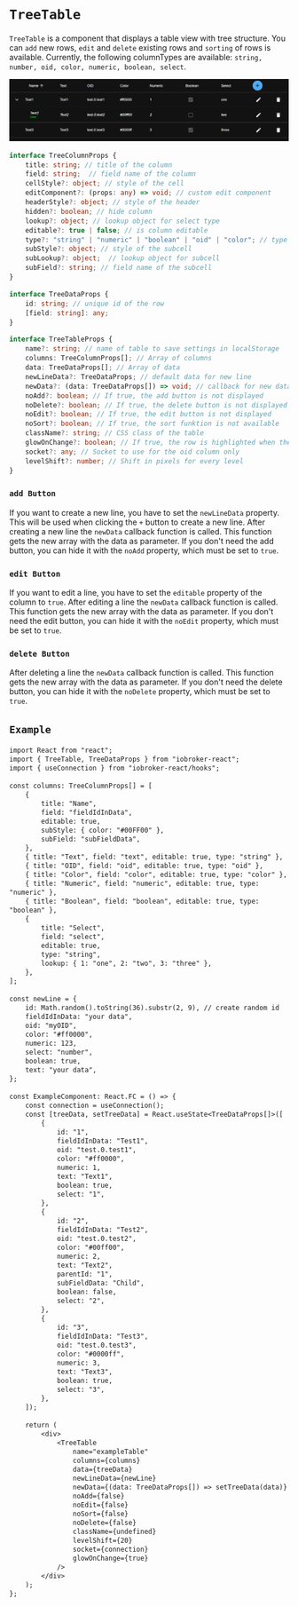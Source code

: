 # `TreeTable` 

`TreeTable` is a component that displays a table view with tree structure.
You can `add` new rows, `edit` and `delete` existing rows and `sorting` of rows is available.
Currently, the following columnTypes are available: `string, number, oid, color, numeric, boolean, select`.

![TreeTable](../_images/TreeTable.png)
```ts
interface TreeColumnProps {
	title: string; // title of the column
	field: string;  // field name of the column
	cellStyle?: object; // style of the cell
	editComponent?: (props: any) => void; // custom edit component
	headerStyle?: object; // style of the header
	hidden?: boolean; // hide column
	lookup?: object; // lookup object for select type
	editable?: true | false; // is column editable
	type?: "string" | "numeric" | "boolean" | "oid" | "color"; // type of the column
	subStyle?: object; // style of the subcell
	subLookup?: object;  // lookup object for subcell
	subField?: string; // field name of the subcell
}
```
```ts
interface TreeDataProps {
	id: string; // unique id of the row
	[field: string]: any;
}
```
```ts
interface TreeTableProps {
	name?: string; // name of table to save settings in localStorage
	columns: TreeColumnProps[]; // Array of columns
	data: TreeDataProps[]; // Array of data
	newLineData?: TreeDataProps; // default data for new line
	newData?: (data: TreeDataProps[]) => void; // callback for new data
	noAdd?: boolean; // If true, the add button is not displayed
	noDelete?: boolean; // If true, the delete button is not displayed
  	noEdit?: boolean; // If true, the edit button is not displayed
	noSort?: boolean; // If true, the sort funktion is not available
	className?: string; // CSS class of the table
	glowOnChange?: boolean; // If true, the row is highlighted when the value is changed
	socket?: any; // Socket to use for the oid column only
	levelShift?: number; // Shift in pixels for every level
}
```
### `add Button`
If you want to create a new line, you have to set the `newLineData` property. This will be used when clicking the `+` button to create a new line.
After creating a new line the `newData` callback function is called. This function gets the new array with the data as parameter.
If you don't need the add button, you can hide it with the `noAdd` property, which must be set to `true`.

### `edit Button`
If you want to edit a line, you have to set the `editable` property of the column to `true`.
After editing a line the `newData` callback function is called. This function gets the new array with the data as parameter.
If you don't need the edit button, you can hide it with the `noEdit` property, which must be set to `true`.

### `delete Button`
After deleting a line the `newData` callback function is called. This function gets the new array with the data as parameter.
If you don't need the delete button, you can hide it with the `noDelete` property, which must be set to `true`.


## `Example`
```tsx
import React from "react";
import { TreeTable, TreeDataProps } from "iobroker-react";
import { useConnection } from "iobroker-react/hooks";

const columns: TreeColumnProps[] = [
	{
		title: "Name",
		field: "fieldIdInData",
		editable: true,
		subStyle: { color: "#00FF00" },
		subField: "subFieldData",
	},
	{ title: "Text", field: "text", editable: true, type: "string" },
	{ title: "OID", field: "oid", editable: true, type: "oid" },
	{ title: "Color", field: "color", editable: true, type: "color" },
	{ title: "Numeric", field: "numeric", editable: true, type: "numeric" },
	{ title: "Boolean", field: "boolean", editable: true, type: "boolean" },
	{
		title: "Select",
		field: "select",
		editable: true,
		type: "string",
		lookup: { 1: "one", 2: "two", 3: "three" },
	},
];

const newLine = {
	id: Math.random().toString(36).substr(2, 9), // create random id
	fieldIdInData: "your data",
	oid: "myOID",
	color: "#ff0000",
	numeric: 123,
	select: "number",
	boolean: true,
	text: "your data",
};

const ExampleComponent: React.FC = () => {
	const connection = useConnection();
	const [treeData, setTreeData] = React.useState<TreeDataProps[]>([
		{
			id: "1",
			fieldIdInData: "Test1",
			oid: "test.0.test1",
			color: "#ff0000",
			numeric: 1,
			text: "Text1",
			boolean: true,
			select: "1",
		},
		{
			id: "2",
			fieldIdInData: "Test2",
			oid: "test.0.test2",
			color: "#00ff00",
			numeric: 2,
			text: "Text2",
			parentId: "1",
			subFieldData: "Child",
			boolean: false,
			select: "2",
		},
		{
			id: "3",
			fieldIdInData: "Test3",
			oid: "test.0.test3",
			color: "#0000ff",
			numeric: 3,
			text: "Text3",
			boolean: true,
			select: "3",
		},
	]);
  
	return (
		<div>
			<TreeTable
				name="exampleTable"
				columns={columns}
				data={treeData}
				newLineData={newLine}
				newData={(data: TreeDataProps[]) => setTreeData(data)}
				noAdd={false}
				noEdit={false}
				noSort={false}
				noDelete={false}
				className={undefined}
				levelShift={20}
				socket={connection}
				glowOnChange={true}
			/>
		</div>
	);
};
```

